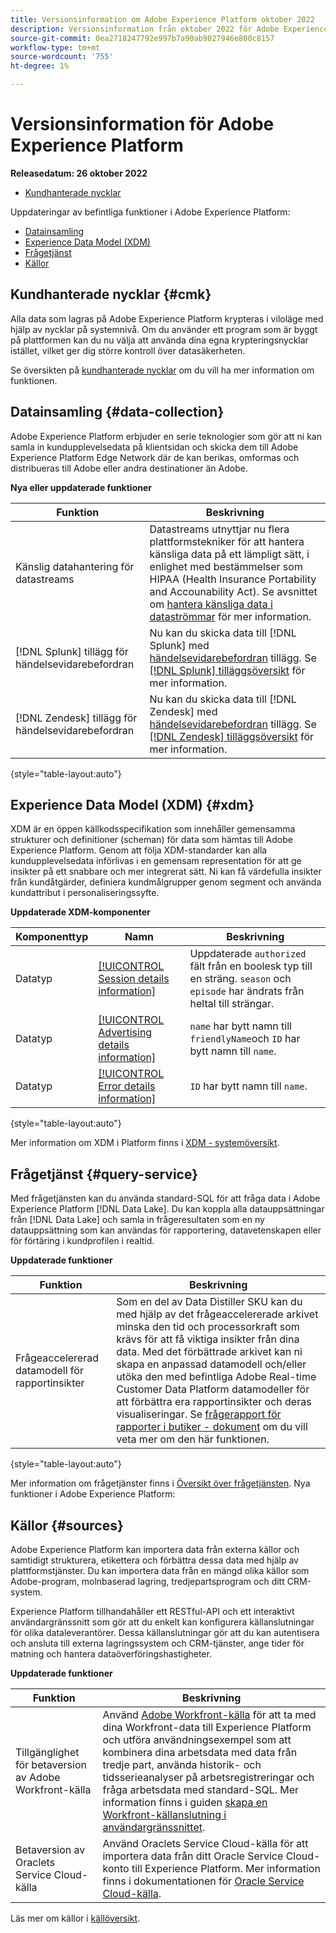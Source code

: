 ```yaml
---
title: Versionsinformation om Adobe Experience Platform oktober 2022
description: Versionsinformation från oktober 2022 för Adobe Experience Platform.
source-git-commit: 0ea2718247792e997b7a90ab9027946e800c8157
workflow-type: tm+mt
source-wordcount: '755'
ht-degree: 1%

---
```


# Versionsinformation för Adobe Experience Platform

**Releasedatum: 26 oktober 2022**

- [Kundhanterade nycklar](#cmk)

Uppdateringar av befintliga funktioner i Adobe Experience Platform:

- [Datainsamling](#data-collection)
- [Experience Data Model (XDM)](#xdm)
- [Frågetjänst](#query-service)
- [Källor](#sources)

## Kundhanterade nycklar {#cmk}

Alla data som lagras på Adobe Experience Platform krypteras i viloläge med hjälp av nycklar på systemnivå. Om du använder ett program som är byggt på plattformen kan du nu välja att använda dina egna krypteringsnycklar istället, vilket ger dig större kontroll över datasäkerheten.

Se översikten på [kundhanterade nycklar](../../landing/governance-privacy-security/customer-managed-keys.md) om du vill ha mer information om funktionen.

## Datainsamling {#data-collection}

Adobe Experience Platform erbjuder en serie teknologier som gör att ni kan samla in kundupplevelsedata på klientsidan och skicka dem till Adobe Experience Platform Edge Network där de kan berikas, omformas och distribueras till Adobe eller andra destinationer än Adobe.

**Nya eller uppdaterade funktioner**

| Funktion | Beskrivning |
| --- | --- |
| Känslig datahantering för datastreams | Datastreams utnyttjar nu flera plattformstekniker för att hantera känsliga data på ett lämpligt sätt, i enlighet med bestämmelser som HIPAA (Health Insurance Portability and Accounability Act). Se avsnittet om [hantera känsliga data i dataströmmar](../../edge/datastreams/overview.md#sensitive) för mer information. |
| [!DNL Splunk] tillägg för händelsevidarebefordran | Nu kan du skicka data till [!DNL Splunk] med [händelsevidarebefordran](../../tags/ui/event-forwarding/overview.md) tillägg. Se [[!DNL Splunk] tilläggsöversikt](../../tags/extensions/web/splunk/overview.md) för mer information. |
| [!DNL Zendesk] tillägg för händelsevidarebefordran | Nu kan du skicka data till [!DNL Zendesk] med [händelsevidarebefordran](../../tags/ui/event-forwarding/overview.md) tillägg. Se [[!DNL Zendesk] tilläggsöversikt](../../tags/extensions/web/zendesk/overview.md) för mer information. |

{style=&quot;table-layout:auto&quot;}

## Experience Data Model (XDM) {#xdm}

XDM är en öppen källkodsspecifikation som innehåller gemensamma strukturer och definitioner (scheman) för data som hämtas till Adobe Experience Platform. Genom att följa XDM-standarder kan alla kundupplevelsedata införlivas i en gemensam representation för att ge insikter på ett snabbare och mer integrerat sätt. Ni kan få värdefulla insikter från kundåtgärder, definiera kundmålgrupper genom segment och använda kundattribut i personaliseringssyfte.

**Uppdaterade XDM-komponenter**

| Komponenttyp | Namn | Beskrivning |
| --- | --- | --- |
| Datatyp | [[!UICONTROL Session details information]](https://github.com/adobe/xdm/blob/master/components/datatypes/sessiondetails.schema.json) | Uppdaterade `authorized` fält från en boolesk typ till en sträng. `season` och `episode` har ändrats från heltal till strängar. |
| Datatyp | [[!UICONTROL Advertising details information]](https://github.com/adobe/xdm/blob/master/components/datatypes/advertisingdetails.schema.json) | `name` har bytt namn till `friendlyName`och `ID` har bytt namn till `name`. |
| Datatyp | [[!UICONTROL Error details information]](https://github.com/adobe/xdm/blob/master/components/datatypes/errordetails.schema.json) | `ID` har bytt namn till `name`. |

{style=&quot;table-layout:auto&quot;}

Mer information om XDM i Platform finns i [XDM - systemöversikt](../../xdm/home.md).

## Frågetjänst {#query-service}

Med frågetjänsten kan du använda standard-SQL för att fråga data i Adobe Experience Platform [!DNL Data Lake]. Du kan koppla alla datauppsättningar från [!DNL Data Lake] och samla in frågeresultaten som en ny datauppsättning som kan användas för rapportering, datavetenskapen eller för förtäring i kundprofilen i realtid.

**Uppdaterade funktioner**

| Funktion | Beskrivning |
| --- | --- |
| Frågeaccelererad datamodell för rapportinsikter | Som en del av Data Distiller SKU kan du med hjälp av det frågeaccelererade arkivet minska den tid och processorkraft som krävs för att få viktiga insikter från dina data. Med det förbättrade arkivet kan ni skapa en anpassad datamodell och/eller utöka den med befintliga Adobe Real-time Customer Data Platform datamodeller för att förbättra era rapportinsikter och deras visualiseringar. Se [frågerapport för rapporter i butiker - dokument](https://experienceleague.adobe.com/docs/experience-platform/query/query-accelerated-store/reporting-insights-data-model.html) om du vill veta mer om den här funktionen. |

{style=&quot;table-layout:auto&quot;}

Mer information om frågetjänster finns i [Översikt över frågetjänsten](../../query-service/home.md).
Nya funktioner i Adobe Experience Platform:

## Källor {#sources}

Adobe Experience Platform kan importera data från externa källor och samtidigt strukturera, etikettera och förbättra dessa data med hjälp av plattformstjänster. Du kan importera data från en mängd olika källor som Adobe-program, molnbaserad lagring, tredjepartsprogram och ditt CRM-system.

Experience Platform tillhandahåller ett RESTful-API och ett interaktivt användargränssnitt som gör att du enkelt kan konfigurera källanslutningar för olika dataleverantörer. Dessa källanslutningar gör att du kan autentisera och ansluta till externa lagringssystem och CRM-tjänster, ange tider för matning och hantera dataöverföringshastigheter.

**Uppdaterade funktioner**

| Funktion | Beskrivning |
| --- | --- | 
| Tillgänglighet för betaversion av Adobe Workfront-källa | Använd [Adobe Workfront-källa](../../sources/connectors/adobe-applications/workfront.md) för att ta med dina Workfront-data till Experience Platform och utföra användningsexempel som att kombinera dina arbetsdata med data från tredje part, använda historik- och tidsserieanalyser på arbetsregistreringar och fråga arbetsdata med standard-SQL. Mer information finns i guiden [skapa en Workfront-källanslutning i användargränssnittet](../../sources/tutorials/ui/create/adobe-applications/workfront.md). |
| Betaversion av Oraclets Service Cloud-källa | Använd Oraclets Service Cloud-källa för att importera data från ditt Oracle Service Cloud-konto till Experience Platform. Mer information finns i dokumentationen för [Oracle Service Cloud-källa](../../sources/connectors/customer-success/oracle-service-cloud.md). |

Läs mer om källor i [källöversikt](../../sources/home.md).
